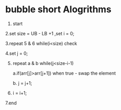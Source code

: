 # bubble short Alogrithms
1. start

2.set size  = UB - LB +1 ,set i = 0;

3.repeat 5 & 6 while(i<size) check

4.set j = 0;

5. repeat a & b while(j<size-i-1)

   a.if(arr[j]>arr[j+1])
     when true - swap the element 

   b. j = j+1;

6. i = i+1;

7.end 

  